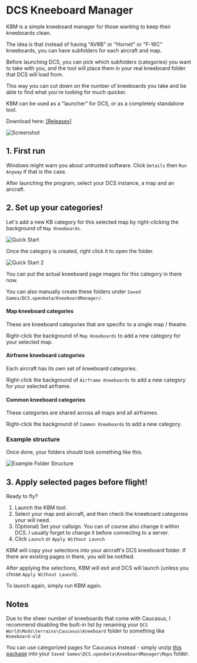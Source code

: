 
# DCS Kneeboard Manager

KBM is a simple kneeboard manager for those wanting to keep their kneeboards clean. 

The idea is that instead of having "AV8B" or "Hornet" or "F-16C" kneeboards, you can have subfolders for each aircraft and map.

Before launching DCS, you can pick which subfolders (categories) you want to take with you, and the tool will place them in your real kneeboard folder that DCS will load from.

This way you can cut down on the number of kneeboards you take and be able to find what you're looking for much quicker.

KBM can be used as a "launcher" for DCS, or as a completely standalone tool.

Download here: [[Releases]](https://github.com/galister/dcs-kbm/releases)

![Screenshot](https://i.imgur.com/yF6SYLe.png)

## 1. First run

Windows might warn you about untrusted software. Click `Details` then `Run Anyway` if that is the case.

After launching the program, select your DCS instance, a map and an aircraft.

## 2. Set up your categories!

Let's add a new KB category for this selected map by right-clicking the background of `Map Kneeboards`.

![Quick Start](https://i.imgur.com/6RwBvxm.png)

Once the category is created, right click it to open the folder.

![Quick Start 2](https://i.imgur.com/GH7hQY5.png)

You can put the actual kneeboard page images for this category in there now.

You can also manually create these folders under `Saved Games/DCS.openbeta/KneeboardManager/`.

#### Map kneeboard categories

These are kneeboard categories that are specific to a single map / theatre.

Right-click the background of `Map Kneeboards` to add a new category for your selected map.

#### Airframe kneeboard categories

Each aircraft has its own set of kneeboard categories.

Right-click the background of `Airframe Kneeboards` to add a new category for your selected airframe.

#### Common kneeboard categories

These categories are shared across all maps and all airframes.

Right-click the background of `Common Kneeboards` to add a new category.

### Example structure

Once done, your folders should look something like this.

![Example Folder Structure](https://i.imgur.com/rKHQpms.png)

## 3. Apply selected pages before flight!

Ready to fly?

1. Launch the KBM tool.
2. Select your map and aircraft, and then check the kneeboard categories your will need.
3. (Optional) Set your callsign. You can of course also change it within DCS. I usually forget to change it before connecting to a server.
4. Click `Launch` or `Apply Without Launch`

KBM will copy your selections into your aircraft's DCS kneeboard folder. If there are existing pages in there, you will be notified.

After applying the selections, KBM will exit and DCS will launch (unless you chose `Apply Without Launch`).

To launch again, simply run KBM again.

## Notes

Due to the sheer number of kneeboards that come with Caucasus, I recommend disabling the built-in list by renaming your `DCS World\Mods\terrains\Caucasus\Kneeboard` folder to something like `Kneeboard-old`

You can use categorized pages for Caucasus instead - simply unzip [this package](https://github.com/galister/dcs-kbm/raw/caucasus-pack/Caucasus.zip) into your `Saved Games\DCS.openbeta\KneeboardManager\Maps` folder.
